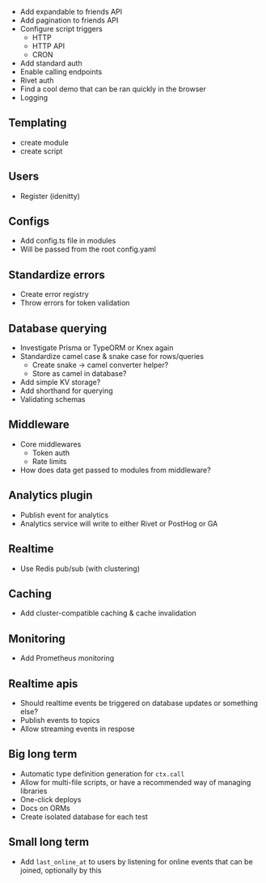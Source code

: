 - Add expandable to friends API
- Add pagination to friends API
- Configure script triggers
    - HTTP
    - HTTP API
    - CRON
- Add standard auth
- Enable calling endpoints
- Rivet auth
- Find a cool demo that can be ran quickly in the browser
- Logging

## Templating

- create module
- create script

## Users

- Register (idenitty)

## Configs

- Add config.ts file in modules
- Will be passed from the root config.yaml

## Standardize errors

- Create error registry
- Throw errors for token validation

## Database querying

- Investigate Prisma or TypeORM or Knex again
- Standardize camel case & snake case for rows/queries
    - Create snake -> camel converter helper?
    - Store as camel in database?
- Add simple KV storage?
- Add shorthand for querying
- Validating schemas

## Middleware

- Core middlewares
    - Token auth
    - Rate limits
- How does data get passed to modules from middleware?

## Analytics plugin

- Publish event for analytics
- Analytics service will write to either Rivet or PostHog or GA

## Realtime

- Use Redis pub/sub (with clustering)

## Caching

- Add cluster-compatible caching & cache invalidation

## Monitoring

- Add Prometheus monitoring

## Realtime apis

- Should realtime events be triggered on database updates or something else?
- Publish events to topics
- Allow streaming events in respose

## Big long term

- Automatic type definition generation for `ctx.call`
- Allow for multi-file scripts, or have a recommended way of managing libraries
- One-click deploys
- Docs on ORMs
- Create isolated database for each test

## Small long term

- Add `last_online_at` to users by listening for online events that can be joined, optionally by this
